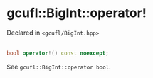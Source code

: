 # gcufl::BigInt::operator!
Declared in `<gcufl/BigInt.hpp>`
<br/><br/>
```cpp
bool operator!() const noexcept;
```
See `gcufl::BigInt::operator bool`.
